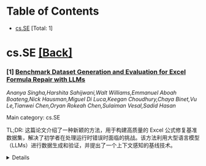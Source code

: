<div id=toc></div>

# Table of Contents

- [cs.SE](#cs.SE) [Total: 1]


<div id='cs.SE'></div>

# cs.SE [[Back]](#toc)

### [1] [Benchmark Dataset Generation and Evaluation for Excel Formula Repair with LLMs](https://arxiv.org/abs/2508.11715)
*Ananya Singha,Harshita Sahijwani,Walt Williams,Emmanuel Aboah Boateng,Nick Hausman,Miguel Di Luca,Keegan Choudhury,Chaya Binet,Vu Le,Tianwei Chen,Oryan Rokeah Chen,Sulaiman Vesal,Sadid Hasan*

Main category: cs.SE

TL;DR: 这篇论文介绍了一种新颖的方法，用于构建高质量的 Excel 公式修复基准数据集，解决了初学者在处理运行时错误时面临的挑战。该方法利用大型语言模型（LLMs）进行数据生成和验证，并提出了一个上下文感知的基线技术。


<details>
  <summary>Details</summary>
Motivation: Excel 对新手来说是一个复杂工具，逻辑错误或函数误解导致的运行时错误是重大挑战。尽管大型语言模型（LLMs）可以解释错误，但自动纠正这些语义运行时错误仍是一个未解决的问题。主要挑战是缺乏高质量、全面的训练和评估数据集。

Method: 提出了一种数据生成管道，该管道利用在线论坛中少量精选的种子样本进行合成数据扩展。该管道结合了 LLM 的少样本提示和强大的“LLM-as-a-Judge”验证框架，并结合基于执行的检查以确保生成数据的正确性和语义保真度。此外，还提出了一种利用 LLM 和相关电子表格上下文的上下文感知 Excel 公式修复基线技术。

Result: 生成了一个包含 618 个高质量样本的基准数据集，涵盖了常见的运行时错误。使用基于执行的指标评估了各种 LLMs（GPT-4o, GPT-4.1, Phi-3, Mistral）在该新生成基准上的性能。分析通过手动标注证明了数据集的质量，并提供了关于错误和函数分布的见解。

Conclusion: 所提出的生成方法具有高度可扩展性，可以很容易地适用于创建其他低资源编程语言中类似代码修复任务的评估基准。

Abstract: Excel is a pervasive yet often complex tool, particularly for novice users,
where runtime errors arising from logical mistakes or misinterpretations of
functions pose a significant challenge. While large language models (LLMs)
offer promising assistance by explaining formula errors, the automated
correction of these semantic runtime errors remains an open problem. A primary
challenge to advancing models for such scenarios is the severe lack of
high-quality, comprehensive datasets for training and rigorous evaluation. This
paper addresses this gap by introducing a novel approach for constructing a
benchmark dataset specifically designed for Excel formula repair. We propose a
data generation pipeline, which leverages a small set of curated seed samples
from online forums to synthetically expand the dataset. Our pipeline integrates
few-shot prompting with LLMs and employs a robust \textit{LLM-as-a-Judge}
validation framework, combined with execution-based checks to ensure the
correctness and semantic fidelity of the generated data. This process produced
a benchmark dataset of 618 high-quality samples, covering common runtime
errors. Furthermore, we propose a context-aware baseline technique for Excel
formula repair that utilizes LLMs to leverage both the faulty formula, and
relevant spreadsheet context. We evaluate the performance of various LLMs
(GPT-4o, GPT-4.1, Phi-3, Mistral) on our newly generated benchmark using
execution-based metrics. Our analysis demonstrates the dataset's quality
through manual annotation and provides insights into error and function
distributions. The proposed generation methodology is highly scalable and can
be readily adapted to create evaluation benchmarks for similar code repair
tasks in other low-resource programming languages.

</details>
